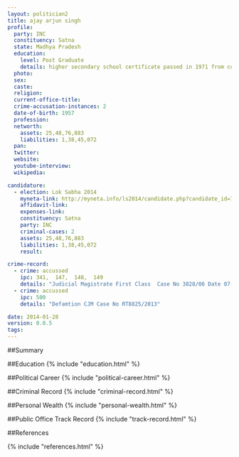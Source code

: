 ```yaml
---
layout: politician2
title: ajay arjun singh
profile: 
  party: INC
  constituency: Satna
  state: Madhya Pradesh
  education: 
    level: Post Graduate
    details: higher secondary school certificate passed in 1971 from compaian school  bhopal   ba from delhi university new delhi in 1975  ma from economics (hons) from bhopal university  bhopal in 1977
  photo: 
  sex: 
  caste: 
  religion: 
  current-office-title: 
  crime-accusation-instances: 2
  date-of-birth: 1957
  profession: 
  networth: 
    assets: 25,48,76,883
    liabilities: 1,38,45,072
  pan: 
  twitter: 
  website: 
  youtube-interview: 
  wikipedia: 

candidature: 
  - election: Lok Sabha 2014
    myneta-link: http://myneta.info/ls2014/candidate.php?candidate_id=729
    affidavit-link: 
    expenses-link: 
    constituency: Satna 
    party: INC
    criminal-cases: 2
    assets: 25,48,76,883
    liabilities: 1,38,45,072
    result:  

crime-record: 
  - crime: accussed
    ipc: 341,  147,  148,  149
    details: "Judicial Magistrate First Class  Case No 3828/06 Date 07-12-2006" 
  - crime: accussed
    ipc: 500
    details: "Defamtion CJM Case No RT8825/2013" 

date: 2014-01-28
version: 0.0.5
tags: 
---
```

##Summary


##Education
{% include "education.html" %}


##Political Career
{% include "political-career.html" %}


##Criminal Record
{% include "criminal-record.html" %}


##Personal Wealth
{% include "personal-wealth.html" %}


##Public Office Track Record
{% include "track-record.html" %}


##References


{% include "references.html" %}